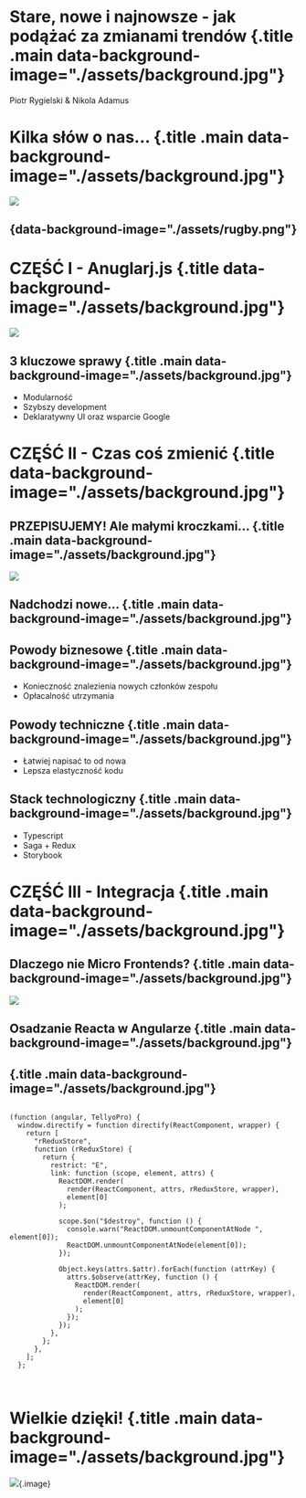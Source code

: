# Stare, nowe i najnowsze - jak podążać za zmianami trendów  {.title .main data-background-image="./assets/background.jpg"}

<p class="paragraph">Piotr Rygielski & Nikola Adamus</p>

# Kilka słów o nas... {.title .main data-background-image="./assets/background.jpg"}

![](assets/signet-logo.png)

## {data-background-image="./assets/rugby.png"}

# CZĘŚĆ I - Anuglarj.js {.title data-background-image="./assets/background.jpg"}

![](assets/meme.jpg)


## 3 kluczowe sprawy {.title .main data-background-image="./assets/background.jpg"}

<ul class="paragraph">
    <li> Modularność </li>
    <li> Szybszy development </li>
    <li> Deklaratywny UI oraz wsparcie Google </li>
</ul>

# CZĘŚĆ II - Czas coś zmienić {.title data-background-image="./assets/background.jpg"}

## PRZEPISUJEMY! Ale małymi kroczkami... {.title .main data-background-image="./assets/background.jpg"}

![](assets/refactoring.gif)

## Nadchodzi nowe... {.title .main data-background-image="./assets/background.jpg"}

## Powody biznesowe {.title .main data-background-image="./assets/background.jpg"}

<ul class="paragraph">
    <li> Konieczność znalezienia nowych członków zespołu </li>
    <li> Opłacalność utrzymania </li>
</ul>


## Powody techniczne {.title .main data-background-image="./assets/background.jpg"}

<ul class="paragraph">
    <li> Łatwiej napisać to od nowa </li>
    <li> Lepsza elastyczność kodu </li>
</ul>

## Stack technologiczny {.title .main data-background-image="./assets/background.jpg"}

<ul class="paragraph">
    <li> Typescript </li>
    <li> Saga + Redux </li>
    <li> Storybook </li>
</ul>


# CZĘŚĆ III - Integracja {.title .main data-background-image="./assets/background.jpg"}

## Dlaczego nie Micro Frontends? {.title .main data-background-image="./assets/background.jpg"}

![](assets/microf.png)

## Osadzanie Reacta w Angularze {.title .main data-background-image="./assets/background.jpg"}

## {.title .main data-background-image="./assets/background.jpg"}

<pre><code>
(function (angular, TellyoPro) {
  window.directify = function directify(ReactComponent, wrapper) {
    return [
      "rReduxStore",
      function (rReduxStore) {
        return {
          restrict: "E",
          link: function (scope, element, attrs) {
            ReactDOM.render(
              render(ReactComponent, attrs, rReduxStore, wrapper),
              element[0]
            );

            scope.$on("$destroy", function () {
              console.warn("ReactDOM.unmountComponentAtNode ", element[0]);
              ReactDOM.unmountComponentAtNode(element[0]);
            });

            Object.keys(attrs.$attr).forEach(function (attrKey) {
              attrs.$observe(attrKey, function () {
                ReactDOM.render(
                  render(ReactComponent, attrs, rReduxStore, wrapper),
                  element[0]
                );
              });
            });
          },
        };
      },
    ];
  };

</code> </pre>

# Wielkie dzięki! {.title .main data-background-image="./assets/background.jpg"}

![](assets/thatsall.png){.image}



<link rel="stylesheet" type="text/css" href="assets/styles.css">
